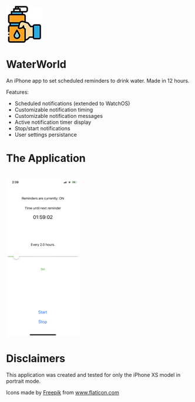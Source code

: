 <img src="/WaterWorld/Assets.xcassets/AppIcon-1.appiconset/100.png" alt="WaterWorld logo" width=""/> 

# WaterWorld
An iPhone app to set scheduled reminders to drink water. Made in 12 hours.

Features:
- Scheduled notifications (extended to WatchOS)
- Customizable notification timing
- Customizable notification messages
- Active notification timer display
- Stop/start notifications
- User settings persistance


# The Application

<br/>
<img src="WaterWorldDemo.png" alt="WaterWorld Demo Capture" width="200"/>
<br/>

# Disclaimers
This application was created and tested for only the iPhone XS model in portrait mode.

<div>Icons made by <a href="https://www.flaticon.com/authors/freepik" title="Freepik">Freepik</a> from <a href="https://www.flaticon.com/" title="Flaticon">www.flaticon.com</a></div>
